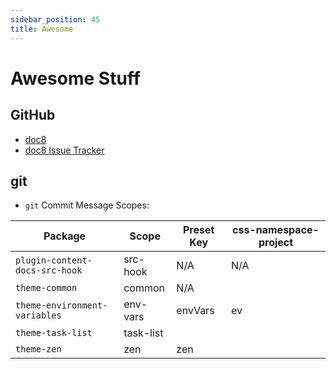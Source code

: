 ```yaml
---
sidebar_position: 45
title: Awesome
---
```


# Awesome Stuff

## GitHub

- [doc8](https://github.com/docupotamus/docupotamus/)
- [doc8 Issue Tracker](https://github.com/docupotamus/docupotamus/issues)

## git

- `git` Commit Message Scopes:

| Package                        | Scope     | Preset Key | css-namespace-project |
| ------------------------------ | --------- | ---------- | --------------------- |
| `plugin-content-docs-src-hook` | src-hook  | N/A        | N/A                   |
| `theme-common`                 | common    | N/A        |                       |
| `theme-environment-variables`  | env-vars  | envVars    | ev                    |
| `theme-task-list`              | task-list |            |                       |
| `theme-zen`                    | zen       | zen        |                       |
